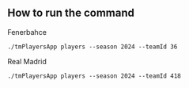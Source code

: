 ## How to run the command

Fenerbahce
```
./tmPlayersApp players --season 2024 --teamId 36
```

Real Madrid
```
./tmPlayersApp players --season 2024 --teamId 418
```
